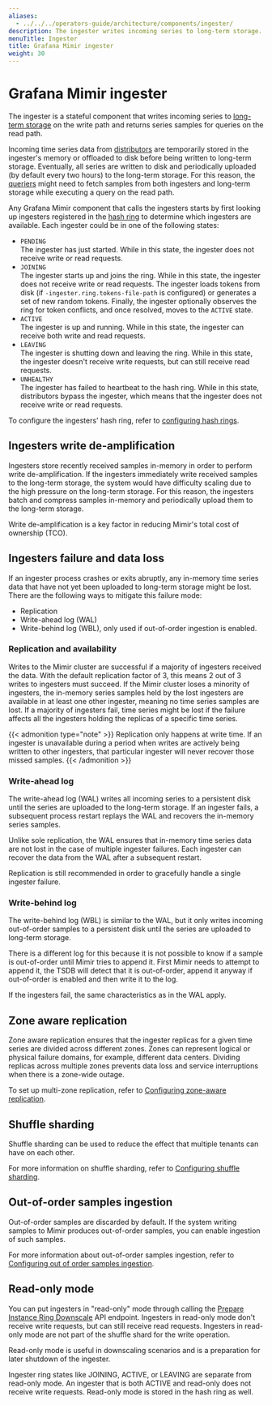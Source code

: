 ```yaml
---
aliases:
  - ../../../operators-guide/architecture/components/ingester/
description: The ingester writes incoming series to long-term storage.
menuTitle: Ingester
title: Grafana Mimir ingester
weight: 30
---
```


<!-- Note: This topic is mounted in the GEM documentation. Ensure that all updates are also applicable to GEM. -->

# Grafana Mimir ingester

The ingester is a stateful component that writes incoming series to [long-term storage](../../../../get-started/about-grafana-mimir-architecture/#long-term-storage) on the write path and returns series samples for queries on the read path.

Incoming time series data from [distributors](../distributor/) are temporarily stored in the ingester's memory or offloaded to disk before being written to long-term storage.
Eventually, all series are written to disk and periodically uploaded (by default every two hours) to the long-term storage.
For this reason, the [queriers](../querier/) might need to fetch samples from both ingesters and long-term storage while executing a query on the read path.

Any Grafana Mimir component that calls the ingesters starts by first looking up ingesters registered in the [hash ring](../../hash-ring/) to determine which ingesters are available.
Each ingester could be in one of the following states:

- `PENDING`<br />
  The ingester has just started. While in this state, the ingester does not receive write or read requests.
- `JOINING`<br />
  The ingester starts up and joins the ring. While in this state, the ingester does not receive write or read requests.
  The ingester loads tokens from disk (if `-ingester.ring.tokens-file-path` is configured) or generates a set of new random tokens.
  Finally, the ingester optionally observes the ring for token conflicts, and once resolved, moves to the `ACTIVE` state.
- `ACTIVE`<br />
  The ingester is up and running. While in this state, the ingester can receive both write and read requests.
- `LEAVING`<br />
  The ingester is shutting down and leaving the ring. While in this state, the ingester doesn't receive write requests, but can still receive read requests.
- `UNHEALTHY`<br />
  The ingester has failed to heartbeat to the hash ring. While in this state, distributors bypass the ingester, which means that the ingester does not receive write or read requests.

To configure the ingesters' hash ring, refer to [configuring hash rings](../../../../configure/configure-hash-rings/).

## Ingesters write de-amplification

Ingesters store recently received samples in-memory in order to perform write de-amplification.
If the ingesters immediately write received samples to the long-term storage, the system would have difficulty scaling due to the high pressure on the long-term storage.
For this reason, the ingesters batch and compress samples in-memory and periodically upload them to the long-term storage.

Write de-amplification is a key factor in reducing Mimir's total cost of ownership (TCO).

## Ingesters failure and data loss

If an ingester process crashes or exits abruptly, any in-memory time series data that have not yet been uploaded to long-term storage might be lost.
There are the following ways to mitigate this failure mode:

- Replication
- Write-ahead log (WAL)
- Write-behind log (WBL), only used if out-of-order ingestion is enabled.

### Replication and availability

Writes to the Mimir cluster are successful if a majority of ingesters received the data. With the default replication factor of 3, this means 2 out of 3 writes to ingesters must succeed.
If the Mimir cluster loses a minority of ingesters, the in-memory series samples held by the lost ingesters are available in at least one other ingester, meaning no time series samples are lost.
If a majority of ingesters fail, time series might be lost if the failure affects all the ingesters holding the replicas of a specific time series.

{{< admonition type="note" >}}
Replication only happens at write time. If an ingester is unavailable during a period when writes are actively being written to other ingesters, that particular ingester will never recover those missed samples.
{{< /admonition >}}

### Write-ahead log

The write-ahead log (WAL) writes all incoming series to a persistent disk until the series are uploaded to the long-term storage.
If an ingester fails, a subsequent process restart replays the WAL and recovers the in-memory series samples.

Unlike sole replication, the WAL ensures that in-memory time series data are not lost in the case of multiple ingester failures. Each ingester can recover the data from the WAL after a subsequent restart.

Replication is still recommended in order to gracefully handle a single ingester failure.

### Write-behind log

The write-behind log (WBL) is similar to the WAL, but it only writes incoming out-of-order samples to a persistent disk until the series are uploaded to long-term storage.

There is a different log for this because it is not possible to know if a sample is out-of-order until Mimir tries to append it.
First Mimir needs to attempt to append it, the TSDB will detect that it is out-of-order, append it anyway if out-of-order is enabled and then write it to the log.

If the ingesters fail, the same characteristics as in the WAL apply.

## Zone aware replication

Zone aware replication ensures that the ingester replicas for a given time series are divided across different zones.
Zones can represent logical or physical failure domains, for example, different data centers.
Dividing replicas across multiple zones prevents data loss and service interruptions when there is a zone-wide outage.

To set up multi-zone replication, refer to [Configuring zone-aware replication](../../../../configure/configure-zone-aware-replication/).

## Shuffle sharding

Shuffle sharding can be used to reduce the effect that multiple tenants can have on each other.

For more information on shuffle sharding, refer to [Configuring shuffle sharding](../../../../configure/configure-shuffle-sharding/).

## Out-of-order samples ingestion

Out-of-order samples are discarded by default. If the system writing samples to Mimir produces out-of-order samples, you can enable ingestion of such samples.

For more information about out-of-order samples ingestion, refer to [Configuring out of order samples ingestion](../../../../configure/configure-out-of-order-samples-ingestion/).

## Read-only mode

You can put ingesters in "read-only" mode through calling the [Prepare Instance Ring Downscale](../../../http-api/#prepare-instance-ring-downscale) API endpoint.
Ingesters in read-only mode don't receive write requests, but can still receive read requests.
Ingesters in read-only mode are not part of the shuffle shard for the write operation.

Read-only mode is useful in downscaling scenarios and is a preparation for later shutdown of the ingester.

Ingester ring states like JOINING, ACTIVE, or LEAVING are separate from read-only mode.
An ingester that is both ACTIVE and read-only does not receive write requests.
Read-only mode is stored in the hash ring as well.
